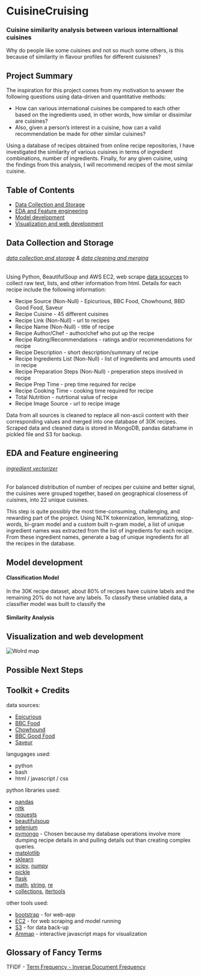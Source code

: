 # CuisineCruising

### Cuisine similarity analysis between various internaltional cuisines

Why do people like some cuisines and not so much some others, is this because of similarity in flavour profiles for different cuisisnes?

## Project Summary
The inspiration for this project comes from my motivation to answer the following questions using data-driven and quantitative methods:
- How can various international cuisines be compared to each other based on the ingredients used, in other words, how similar or dissimilar are cuisines?
- Also, given a person’s interest in a cuisine, how can a valid recommendation be made for other similar cuisines?

Using a database of recipes obtained from online recipe repositories, I have investigated the similarity of various cuisines in terms of ingredient combinations, number of ingredients.  Finally, for any given cuisine, using the findings from this analysis, I will recommend recipes of the most similar cuisine.

## Table of Contents
* [Data Collection and Storage](https://github.com/prathi019/CuisineCruising/tree/master#data-collection-and-storage)
* [EDA and Feature engineering](https://github.com/prathi019/CuisineCruising/blob/master/README.md#eda-and-feature-engineering)
* [Model development](https://github.com/prathi019/CuisineCruising/blob/master/README.md#model-development)
* [Visualization and web development](https://github.com/prathi019/CuisineCruising/blob/master/README.md#visualization-and-web-development)

## Data Collection and Storage
###### [data collection and storage](https://github.com/prathi019/CuisineCruising/tree/master/code/web_scrape) & [data cleaning and merging](https://github.com/prathi019/CuisineCruising/tree/master/code/data_cleaning_and_eda)

Using Python, BeautifulSoup and AWS EC2, web scrape [data scources]() to collect raw text, lists, and other information from html.
Details for each recipe include the following information:
*	Recipe Source (Non-Null) - Epicurious, BBC Food, Chowhound, BBD Good Food, Saveur
*	Recipe Cuisine - 45 different cuisines
*	Recipe Link (Non-Null) - url to recipes
*	Recipe Name (Non-Null) - title of recipe
*	Recipe Author/Chef - author/chef who put up the recipe
*	Recipe Rating/Recommendations - ratings and/or recommendations for recipe
*	Recipe Description - short description/summary of recipe
*	Recipe Ingredients List (Non-Null) - list of ingredients and amounts used in recipe
*	Recipe Preparation Steps (Non-Null) - preperation steps involved in recipe
*	Recipe Prep Time - prep time required for recipe
*	Recipe Cooking Time - cooking time required for recipe
*	Total Nutrition - nutrtional value of recipe
* Recipe Image Source - url to recipe image

Data from all sources is cleaned to replace all non-ascii content with their corresponding values and merged into one database of 30K recipes. Scraped data and cleaned data is stored in MongoDB, pandas dataframe in pickled file and S3 for backup.

## EDA and Feature engineering
###### [ingredient vectorizer]()
For balanced distribution of number of recipes per cuisine and better signal, the cuisines were grouped together, based on geographical closeness of cuisines, into 22 unique cuisines.

This step is quite possibly the most time-consuming, challenging, and rewarding part of the project. Using NLTK tokennization, lemmatizing, stop-words, bi-gram model and a custom built n-gram model, a list of unique ingredient names was extracted from the list of ingredients for each recipe. From these ingredient names, generate a bag of unique ingredients for all the recipes in the database.

## Model development
#### Classification Model
In the 30K recipe dataset, about 80% of recipes have cuisine labels and the remaining 20% do not have any labels. To classify these unlabled data, a classifier model was built to classify the 
#### Similarity Analysis

## Visualization and web development

![Wolrd map](https://github.com/prathi019/CuisineCruising/blob/master/images/World_map.png)


## Possible Next Steps


## Toolkit + Credits
data sources:
* [Epicurious](http://www.epicurious.com/recipesmenus)
* [BBC Food](http://www.bbc.co.uk/food/recipes)
* [Chowhound](http://www.chowhound.com/recipes)
* [BBC Good Food](http://www.bbcgoodfood.com/recipes)
* [Saveur](http://www.saveur.com/recipes)

langugages used:
* python
* bash
* html / javascript / css

python libraries used:
* [pandas](http://pandas.pydata.org/pandas-docs/version/0.17.1/index.html)
* [nltk](http://www.nltk.org/)
* [requests](http://docs.python-requests.org/en/latest/)
* [beautifulsoup](http://www.crummy.com/software/BeautifulSoup/)
* [selenium](http://selenium-python.readthedocs.org/)
* [pymongo](https://docs.mongodb.org/getting-started/python/client/) - Chosen because my database operations involve more dumping recipe details in and pulling details out than creating complex queries.
* [matplotlib](http://matplotlib.org/)
* [sklearn](http://scikit-learn.org/stable/)
* [scipy](http://www.scipy.org/), [numpy](http://www.scipy.org/)
* [pickle](https://docs.python.org/2/library/pickle.html)
* [flask](http://flask.pocoo.org/)
* [math](https://docs.python.org/2/library/math.html), [string](https://docs.python.org/2/library/string.html), [re](https://docs.python.org/2/library/re.html)
* [collections](https://docs.python.org/2/library/collections.html), [itertools](https://docs.python.org/2/library/itertools.html)

other tools used:
* [bootstrap](http://getbootstrap.com/) - for web-app
* [EC2](https://aws.amazon.com/ec2/) - for web scraping and model running
* [S3](https://aws.amazon.com/s3/) - for data back-up
* [Ammap](https://www.amcharts.com/javascript-maps/) - interactive javascript maps for visualization

## Glossary of Fancy Terms
TFIDF - [Term Frequency - Inverse Document Frequency](http://scikit-learn.org/stable/modules/feature_extraction.html)

